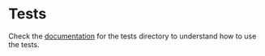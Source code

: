 # Tests

Check the [documentation](docs) for the tests directory to understand how to use the tests.
